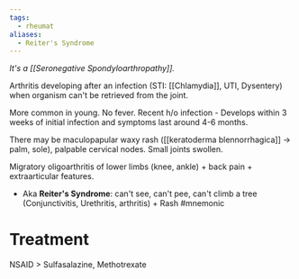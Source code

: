 ```yaml
---
tags:
  - rheumat
aliases:
  - Reiter's Syndrome
---
```

*It's a [[Seronegative Spondyloarthropathy]].* 

Arthritis developing after an infection (STI: [[Chlamydia]], UTI, Dysentery) when organism can't be retrieved from the joint.

More common in young. No fever.
Recent h/o infection - Develops within 3 weeks of initial infection and symptoms last around 4-6 months.

There may be maculopapular waxy rash ([[keratoderma blennorrhagica]] -> palm, sole), palpable cervical nodes. Small joints swollen.

Migratory oligoarthritis of lower limbs (knee, ankle) + back pain + extraarticular features.
- Aka **Reiter's Syndrome**: can't see, can't pee, can't climb a tree (Conjunctivitis, Urethritis, arthritis) + Rash #mnemonic 

# Treatment
NSAID > Sulfasalazine, Methotrexate